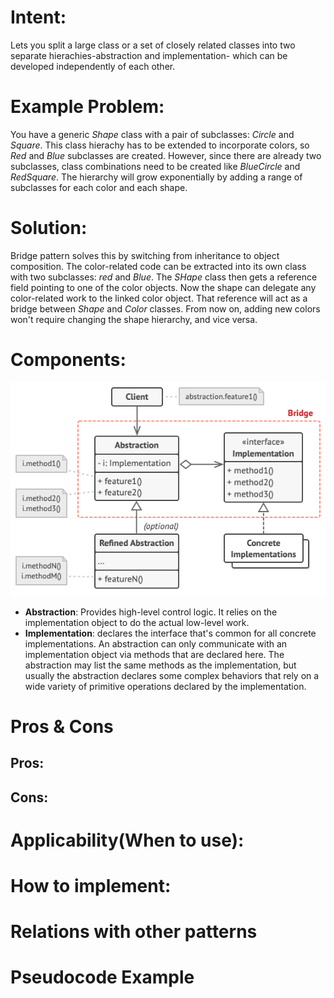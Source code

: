 # Intent:
Lets you split a large class or a set of closely related classes into two separate hierachies-abstraction and 
implementation- which can be developed independently of each other.


# Example Problem:
You have a generic *Shape* class with a pair of subclasses: *Circle* and *Square*. This class hierachy has to be 
extended to incorporate colors, so *Red* and *Blue* subclasses are created. However, since there are already two 
subclasses, class combinations need to be created like *BlueCircle* and *RedSquare*. The hierarchy will grow 
exponentially by adding a range of subclasses for each color and each shape.

# Solution: 
Bridge pattern solves this by switching from inheritance to object composition. The color-related code can be extracted 
into its own class with two subclasses: *red* and *Blue*. The *SHape* class then gets a reference field pointing to one 
of the color objects. Now the shape can delegate any color-related work to the linked color object. That reference will 
act as a bridge between *Shape* and *Color* classes. From now on, adding new colors won't require changing the shape 
hierarchy, and vice versa.


# Components:
![image info](./structure-en.png)
* **Abstraction**: Provides high-level control logic. It relies on the implementation object to do the actual low-level
work.
* **Implementation**: declares the interface that's common for all concrete implementations. An abstraction can only 
communicate with an implementation object via methods that are declared here. 
The abstraction may list the same methods as the implementation, but usually the abstraction declares some complex 
behaviors that rely on a wide variety of primitive operations declared by the implementation.





# Pros & Cons
## Pros:


## Cons:


# Applicability(When to use):



# How to implement:

 
# Relations with other patterns


# Pseudocode Example

